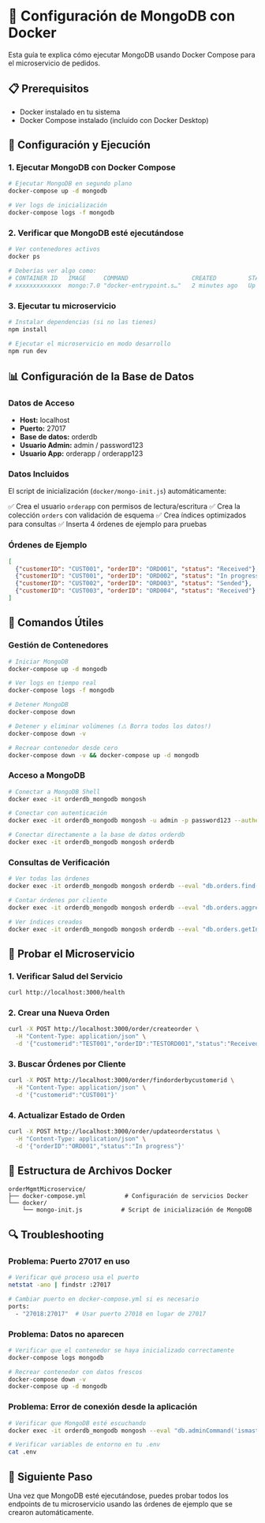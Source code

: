 # 🐳 Configuración de MongoDB con Docker

Esta guía te explica cómo ejecutar MongoDB usando Docker Compose para el microservicio de pedidos.

## 📋 Prerequisitos

- Docker instalado en tu sistema
- Docker Compose instalado (incluido con Docker Desktop)

## 🚀 Configuración y Ejecución

### 1. Ejecutar MongoDB con Docker Compose

```bash
# Ejecutar MongoDB en segundo plano
docker-compose up -d mongodb

# Ver logs de inicialización
docker-compose logs -f mongodb
```

### 2. Verificar que MongoDB esté ejecutándose

```bash
# Ver contenedores activos
docker ps

# Deberías ver algo como:
# CONTAINER ID   IMAGE     COMMAND                  CREATED         STATUS         PORTS                      NAMES
# xxxxxxxxxxxxx  mongo:7.0 "docker-entrypoint.s…"   2 minutes ago   Up 2 minutes   0.0.0.0:27017->27017/tcp   orderdb_mongodb
```

### 3. Ejecutar tu microservicio

```bash
# Instalar dependencias (si no las tienes)
npm install

# Ejecutar el microservicio en modo desarrollo
npm run dev
```

## 📊 Configuración de la Base de Datos

### Datos de Acceso

- **Host:** localhost
- **Puerto:** 27017
- **Base de datos:** orderdb
- **Usuario Admin:** admin / password123
- **Usuario App:** orderapp / orderapp123

### Datos Incluidos

El script de inicialización (`docker/mongo-init.js`) automáticamente:

✅ Crea el usuario `orderapp` con permisos de lectura/escritura
✅ Crea la colección `orders` con validación de esquema
✅ Crea índices optimizados para consultas
✅ Inserta 4 órdenes de ejemplo para pruebas

### Órdenes de Ejemplo

```json
[
  {"customerID": "CUST001", "orderID": "ORD001", "status": "Received"},
  {"customerID": "CUST001", "orderID": "ORD002", "status": "In progress"},
  {"customerID": "CUST002", "orderID": "ORD003", "status": "Sended"},
  {"customerID": "CUST003", "orderID": "ORD004", "status": "Received"}
]
```

## 🔧 Comandos Útiles

### Gestión de Contenedores

```bash
# Iniciar MongoDB
docker-compose up -d mongodb

# Ver logs en tiempo real
docker-compose logs -f mongodb

# Detener MongoDB
docker-compose down

# Detener y eliminar volúmenes (⚠️ Borra todos los datos!)
docker-compose down -v

# Recrear contenedor desde cero
docker-compose down -v && docker-compose up -d mongodb
```

### Acceso a MongoDB

```bash
# Conectar a MongoDB Shell
docker exec -it orderdb_mongodb mongosh

# Conectar con autenticación
docker exec -it orderdb_mongodb mongosh -u admin -p password123 --authenticationDatabase admin

# Conectar directamente a la base de datos orderdb
docker exec -it orderdb_mongodb mongosh orderdb
```

### Consultas de Verificación

```bash
# Ver todas las órdenes
docker exec -it orderdb_mongodb mongosh orderdb --eval "db.orders.find().pretty()"

# Contar órdenes por cliente
docker exec -it orderdb_mongodb mongosh orderdb --eval "db.orders.aggregate([{$group: {_id: '$customerID', count: {$sum: 1}}}])"

# Ver índices creados
docker exec -it orderdb_mongodb mongosh orderdb --eval "db.orders.getIndexes()"
```

## 🧪 Probar el Microservicio

### 1. Verificar Salud del Servicio

```bash
curl http://localhost:3000/health
```

### 2. Crear una Nueva Orden

```bash
curl -X POST http://localhost:3000/order/createorder \
  -H "Content-Type: application/json" \
  -d '{"customerid":"TEST001","orderID":"TESTORD001","status":"Received"}'
```

### 3. Buscar Órdenes por Cliente

```bash
curl -X POST http://localhost:3000/order/findorderbycustomerid \
  -H "Content-Type: application/json" \
  -d '{"customerid":"CUST001"}'
```

### 4. Actualizar Estado de Orden

```bash
curl -X POST http://localhost:3000/order/updateorderstatus \
  -H "Content-Type: application/json" \
  -d '{"orderID":"ORD001","status":"In progress"}'
```

## 📁 Estructura de Archivos Docker

```
orderMgmtMicroservice/
├── docker-compose.yml           # Configuración de servicios Docker
└── docker/
    └── mongo-init.js           # Script de inicialización de MongoDB
```

## 🔍 Troubleshooting

### Problema: Puerto 27017 en uso

```bash
# Verificar qué proceso usa el puerto
netstat -ano | findstr :27017

# Cambiar puerto en docker-compose.yml si es necesario
ports:
  - "27018:27017"  # Usar puerto 27018 en lugar de 27017
```

### Problema: Datos no aparecen

```bash
# Verificar que el contenedor se haya inicializado correctamente
docker-compose logs mongodb

# Recrear contenedor con datos frescos
docker-compose down -v
docker-compose up -d mongodb
```

### Problema: Error de conexión desde la aplicación

```bash
# Verificar que MongoDB esté escuchando
docker exec -it orderdb_mongodb mongosh --eval "db.adminCommand('ismaster')"

# Verificar variables de entorno en tu .env
cat .env
```

## 🎯 Siguiente Paso

Una vez que MongoDB esté ejecutándose, puedes probar todos los endpoints de tu microservicio usando las órdenes de ejemplo que se crearon automáticamente.